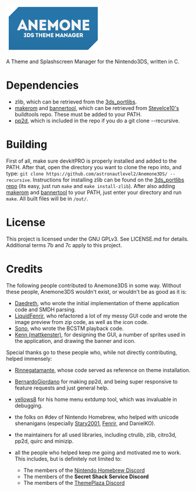 ![# Anemone3DS](https://github.com/astronautlevel2/Anemone3DS/blob/master/meta/banner.png)

A Theme and Splashscreen Manager for the Nintendo3DS, written in C.

# Dependencies
 * zlib, which can be retrieved from the [3ds_portlibs](https://github.com/devkitPro/3ds_portlibs).
 * [makerom](https://github.com/profi200/Project_CTR) and [bannertool](https://github.com/Steveice10/buildtools), which can be retrieved from [SteveIce10's](https://github.com/Steveice10) buildtools repo. These must be added to your PATH.
 * [pp2d](https://github.com/BernardoGiordano/pp2d), which is included in the repo if you do a git clone --recursive.
# Building
First of all, make sure devkitPRO is properly installed and added to the PATH.
After that, open the directory you want to clone the repo into, and type: `git clone https://github.com/astronautlevel2/Anemone3DS/ --recursive`.
Instructions for installing zlib can be found on the [3ds_portlibs repo](https://github.com/devkitPro/3ds_portlibs) (its easy, just run `make` and `make install-zlib`). After also adding [makerom](https://github.com/profi200/Project_CTR) and [bannertool](https://github.com/Steveice10/buildtools) to your PATH, just enter your directory and run `make`. All built files will be in `/out/`.
# License
This project is licensed under the GNU GPLv3. See LICENSE.md for details. Additional terms 7b and 7c apply to this project.

# Credits
The following people contributed to Anemone3DS in some way. Without these people, Anemone3DS wouldn't exist, or wouldn't be as good as it is:
 * [Daedreth](https://github.com/daedreth), who wrote the initial implementation of theme application code and SMDH parsing.
 * [LiquidFenrir](https://github.com/LiquidFenrir), who refactored a lot of my messy GUI code and wrote the image preview from zip code, as well as the icon code.
 * [Sono](https://github.com/MarcuzD), who wrote the BCSTM playback code.
 * [Kenn (mattkenster)](https://github.com/mattkenster), for designing the GUI, a number of sprites used in the application, and drawing the banner and icon.

Special thanks go to these people who, while not directly contributing, helped immensely:
 * [Rinnegatamante](https://github.com/Rinnegatamante), whose code served as reference on theme installation.
 * [BernardoGiordano](https://github.com/BernardoGiordano) for making pp2d, and being super responsive to feature requests and just general help.
 * [yellows8](https://github.com/yellows8) for his home menu extdump tool, which was invaluable in debugging.
 * the folks on #dev of Nintendo Homebrew, who helped with unicode shenanigans (especially [Stary2001](https://github.com/Stary2001), [Fenrir](https://github.com/FenrirWolf), and DanielKO).
 * the maintainers for all used libraries, including ctrulib, zlib, citro3d, pp2d, quirc and minizip.
 * all the people who helped keep me going and motivated me to work. This includes, but is definitely not limited to:
 
   + The members of the [Nintendo Homebrew Discord](https://discord.gg/C29hYvh)
   + The members of the __Secret Shack Service Discord__   
   + The members of the [ThemePlaza Discord](https://discord.gg/2hUQwXz)
